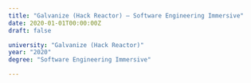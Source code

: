 ```yaml
---
title: "Galvanize (Hack Reactor) — Software Engineering Immersive"
date: 2020-01-01T00:00:00Z
draft: false

university: "Galvanize (Hack Reactor)"
year: "2020"
degree: "Software Engineering Immersive"

---
```

